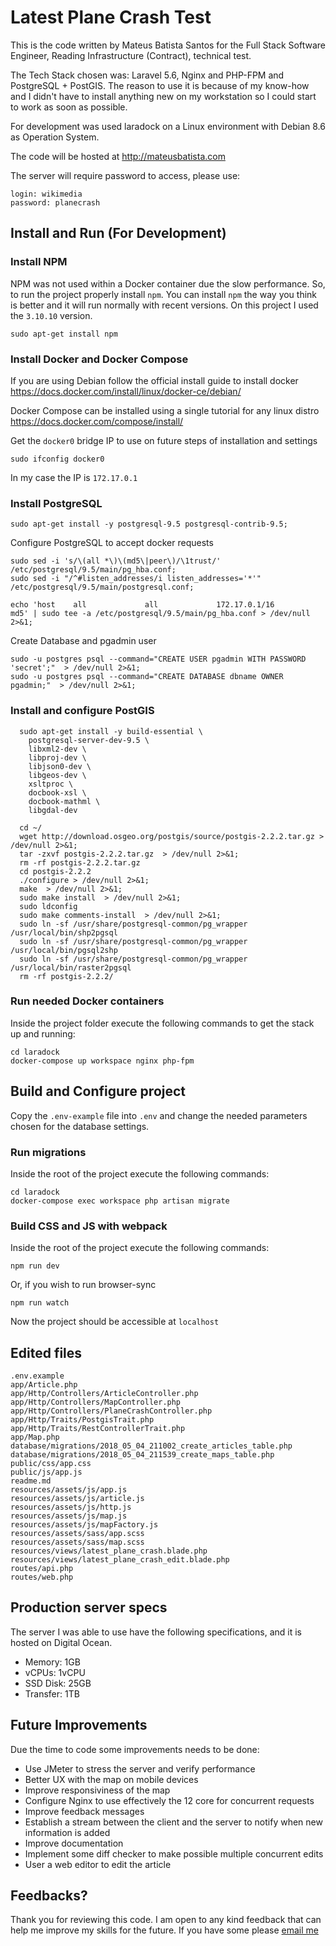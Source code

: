 # Latest Plane Crash Test

This is the code written by Mateus Batista Santos for the Full Stack Software Engineer, Reading Infrastructure (Contract), technical test.

The Tech Stack chosen was: Laravel 5.6, Nginx and PHP-FPM and PostgreSQL + PostGIS. The reason to use it is because of my know-how and I didn't have to install anything new on my workstation so I could start to work as soon as possible.

For development was used laradock on a Linux environment with Debian 8.6 as Operation System.

The code will be hosted at http://mateusbatista.com

The server will require password to access, please use:
```
login: wikimedia
password: planecrash
```

## Install and Run (For Development)

### Install NPM

NPM was not used within a Docker container due the slow performance. So, to run the project properly install `npm`. You can install `npm`  the way you think is better and it will run normally with recent versions. On this project I used the `3.10.10` version.

```
sudo apt-get install npm
```

### Install Docker and Docker Compose

If you are using Debian follow the official install guide to install docker
https://docs.docker.com/install/linux/docker-ce/debian/

Docker Compose can be installed using a single tutorial for any linux distro
https://docs.docker.com/compose/install/

Get the `docker0` bridge IP to use on future steps of installation and settings

```
sudo ifconfig docker0
```

In my case the IP is `172.17.0.1`

### Install PostgreSQL

```
sudo apt-get install -y postgresql-9.5 postgresql-contrib-9.5;

```

Configure PostgreSQL to accept docker requests

```
sudo sed -i 's/\(all *\)\(md5\|peer\)/\1trust/' /etc/postgresql/9.5/main/pg_hba.conf;
sudo sed -i "/^#listen_addresses/i listen_addresses='*'" /etc/postgresql/9.5/main/postgresql.conf;

echo 'host    all             all             172.17.0.1/16           md5' | sudo tee -a /etc/postgresql/9.5/main/pg_hba.conf > /dev/null 2>&1;
```

Create Database and pgadmin user

```
sudo -u postgres psql --command="CREATE USER pgadmin WITH PASSWORD 'secret';"  > /dev/null 2>&1;
sudo -u postgres psql --command="CREATE DATABASE dbname OWNER pgadmin;"  > /dev/null 2>&1;
```

### Install and configure PostGIS

```
  sudo apt-get install -y build-essential \
    postgresql-server-dev-9.5 \
    libxml2-dev \
    libproj-dev \
    libjson0-dev \
    libgeos-dev \
    xsltproc \
    docbook-xsl \
    docbook-mathml \
    libgdal-dev

  cd ~/
  wget http://download.osgeo.org/postgis/source/postgis-2.2.2.tar.gz > /dev/null 2>&1;
  tar -zxvf postgis-2.2.2.tar.gz  > /dev/null 2>&1;
  rm -rf postgis-2.2.2.tar.gz
  cd postgis-2.2.2
  ./configure > /dev/null 2>&1;
  make  > /dev/null 2>&1;
  sudo make install  > /dev/null 2>&1;
  sudo ldconfig
  sudo make comments-install  > /dev/null 2>&1;
  sudo ln -sf /usr/share/postgresql-common/pg_wrapper /usr/local/bin/shp2pgsql
  sudo ln -sf /usr/share/postgresql-common/pg_wrapper /usr/local/bin/pgsql2shp
  sudo ln -sf /usr/share/postgresql-common/pg_wrapper /usr/local/bin/raster2pgsql
  rm -rf postgis-2.2.2/
```

### Run needed Docker containers

Inside the project folder execute the following commands to get the stack up and running:

```
cd laradock
docker-compose up workspace nginx php-fpm

```

## Build and Configure project

Copy the `.env-example` file into `.env` and change the needed parameters chosen for the database settings.

### Run migrations

Inside the root of the project execute the following commands:

```
cd laradock
docker-compose exec workspace php artisan migrate

```

### Build CSS and JS with webpack

Inside the root of the project execute the following commands:

```
npm run dev
```

Or, if you wish to run browser-sync

```
npm run watch
```

Now the project should be accessible at `localhost`

## Edited files

```
.env.example                                                   
app/Article.php                                                
app/Http/Controllers/ArticleController.php                     
app/Http/Controllers/MapController.php                         
app/Http/Controllers/PlaneCrashController.php                  
app/Http/Traits/PostgisTrait.php                               
app/Http/Traits/RestControllerTrait.php                        
app/Map.php                                                    
database/migrations/2018_05_04_211002_create_articles_table.php
database/migrations/2018_05_04_211539_create_maps_table.php    
public/css/app.css                                             
public/js/app.js                                               
readme.md                                                      
resources/assets/js/app.js                                     
resources/assets/js/article.js                                 
resources/assets/js/http.js                                    
resources/assets/js/map.js                                     
resources/assets/js/mapFactory.js                              
resources/assets/sass/app.scss                                 
resources/assets/sass/map.scss                                 
resources/views/latest_plane_crash.blade.php                   
resources/views/latest_plane_crash_edit.blade.php              
routes/api.php                                                 
routes/web.php 
```

## Production server specs

The server I was able to use have the following specifications, and it is hosted on Digital Ocean.

- Memory: 1GB 
- vCPUs: 1vCPU
- SSD Disk: 25GB
- Transfer: 1TB

## Future Improvements

Due the time to code some improvements needs to be done:

- Use JMeter to stress the server and verify performance
- Better UX with the map on mobile devices
- Improve responsiviness of the map
- Configure Nginx to use effectively the 12 core for concurrent requests
- Improve feedback messages
- Establish a stream between the client and the server to notify when new information is added
- Improve documentation
- Implement some diff checker to make possible multiple concurrent edits
- User a web editor to edit the article

## Feedbacks?

Thank you for reviewing this code. I am open to any kind feedback that can help me improve my skills for the future. If you have some please [email me](mailto:mateusbatistasantos@gmail.com)